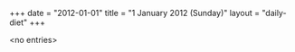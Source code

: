 +++
date = "2012-01-01"
title = "1 January 2012 (Sunday)"
layout = "daily-diet"
+++


\<no entries\>
